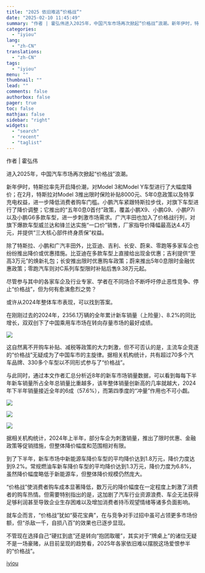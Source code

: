 ```yaml
---
title: "2025 依旧难逃“价格战”"
date: "2025-02-10 11:45:49"
summary: "作者 | 霍弘伟进入2025年，中国汽车市场再次掀起“价格战”浪潮。新年伊时，特斯拉率先开启降价潮，..."
categories:
  - "iyiou"
lang:
  - "zh-CN"
translations:
  - "zh-CN"
tags:
  - "iyiou"
menu: ""
thumbnail: ""
lead: ""
comments: false
authorbox: false
pager: true
toc: false
mathjax: false
sidebar: "right"
widgets:
  - "search"
  - "recent"
  - "taglist"
---
```


作者 | 霍弘伟

进入2025年，中国汽车市场再次掀起“价格战”浪潮。

新年伊时，特斯拉率先开启降价潮，对Model 3和Model Y车型进行了大幅度降价；在2月，特斯拉对Model 3推出限时保险补贴8000元、5年0息政策以及特享充电权益，进一步降低消费者购车门槛。小鹏汽车紧跟特斯拉步伐，对旗下车型进行了降价调整；它推出的“五年0息0首付”政策，覆盖小鹏X9、小鹏G9、小鹏P7i以及小鹏G6多款车型，进一步刺激市场需求。广汽丰田也加入了价格战行列，对旗下爆款车型威兰达和锋兰达实施“一口价”销售，厂家指导价降幅最高达4.4万元，并提供“三大核心部件终身质保”权益。

除了特斯拉、小鹏和广汽丰田外，比亚迪、吉利、长安、蔚来、零跑等多家车企也纷纷推出降价或优惠措施。比亚迪在多款车型上直接给出现金优惠；吉利提供“至高3万元”的焕新礼包；长安推出限时优惠购车政策；蔚来推出5年0息限时金融优惠政策；零跑汽车则对C系列车型限时补贴后售9.38万元起。

尽管参与其中的各家车企及行业专家、学者在不同场合不断呼吁停止恶性竞争、停止“价格战”，但为何有愈演愈烈之势？

或许从2024年整体车市表现，可以找到答案。

在刚刚过去的2024年，2356.1万辆的全年累计新车销量（上险量）、8.2%的同比增长，双双创下了中国乘用车市场在转向存量市场的最好成绩。

![](https://diting-hetu.iyiou.com/test/async/weixin/u40ItISCQGB9DHIw3Gbi)

这自然离不开购车补贴、减税等政策的大力刺激，但不可否认的是，主流车企竞逐的“价格战”无疑成为了中国车市的主旋律。据相关机构统计，共有超过70多个汽车品牌、330多个车型以不同形式参与了“价格战”。

与此同时，通过本文作者汇总分析近8年的新车市场销量数据，可以看到每每下半年新车销量所占全年总销量比重越多，该年整体销量创新高的几率就越大，2024年下半年销量接近全年的6成（57.6%），而第四季度的“冲量”作用也不可小觑。

![](https://diting-hetu.iyiou.com/test/async/weixin/N35K1tXncsahkJpkzai3)

![](https://diting-hetu.iyiou.com/test/async/weixin/y6zLstiPhVY6zJa0np0j)

![](https://diting-hetu.iyiou.com/test/async/weixin/O2ZwuI4j7JcEliLx89Dr)

据相关机构统计，2024年上半年，部分车企为刺激销量，推出了限时优惠、金融政策等促销措施，但整体降价幅度和范围相对有限。

到了下半年，新车市场中新能源车降价车型的平均降价达到1.8万元，降价力度达到9.2%。常规燃油车新车降价车型的平均降价达到1.3万元，降价力度为6.8%，虽然降价幅度略低于新能源车，但整体降价规模仍然庞大。

“价格战”使消费者购车成本显著降低，数万元的降价幅度在一定程度上刺激了消费者的购车热情。但需要特别指出的是，这加剧了汽车行业资源浪费、车企无法获得足够利润甚至导致企业生存困难以及增加消费者持币观望情绪等诸多负面影响。

就车企而言，“价格战”犹如“葵花宝典”，在与竞争对手过招中虽可占领更多市场份额，但“杀敌一千，自损八百”的效果也已逐步显现。

不管现在选择自己“硬扛到底”还是转向“抱团取暖”，其实对于“牌桌上”的诸位无疑不是一场豪赌，从目前呈现的趋势看，2025年各家依旧难以摆脱这场爱恨参半的“价格战”。

[iyiou](https://www.iyiou.com/news/202502101089827)
